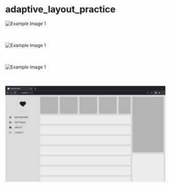 # adaptive_layout_practice

<img src="images/mobile_screen.png" alt="Example Image 1" width="500" height="300">
<br></br><br></br>
<img src="images/mobile_screen_2.png" alt="Example Image 1" width="500" height="300">
<br></br><br></br>
<img src="images/tablet_screen.png" alt="Example Image 1" width="500" height="300">
<br></br><br></br>
<img src="images/desktop_screen.png" alt="Example Image 1" width="500" height="300">
